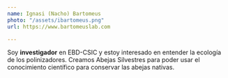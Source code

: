```yaml
---
name: Ignasi (Nacho) Bartomeus
photo: "/assets/ibartomeus.png"
url: https://www.bartomeuslab.com

---
```

Soy **investigador** en EBD-CSIC y estoy interesado en entender la ecología de los polinizadores. Creamos Abejas Silvestres para poder usar el conocimiento científico para conservar las abejas nativas.
